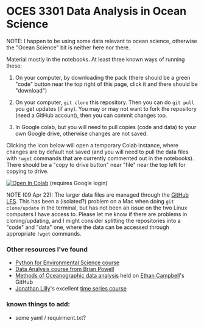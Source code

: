 # OCES 3301 Data Analysis in Ocean Science

NOTE: I happen to be using some data relevant to ocean science, otherwise the "Ocean Science" bit is neither here nor there.

Material mostly in the notebooks. At least three known ways of running these:

1) On your computer, by downloading the pack (there should be a green "code" button near the top right of this page, click it and there should be "download")

2) On your computer, `git clone` this repository. Then you can do `git pull` you get updates (if any). You may or may not want to fork the repository (need a GitHub account), then you can commit changes too.

3) In Google colab, but you will need to pull copies (code and data) to your own Google drive, otherwise changes are not saved.

Clicking the icon below will open a temporary Colab instance, where changes are by default not saved (and you will need to pull the data files with `!wget` commands that are currently commented out in the notebooks). There should be a "copy to drive button" near "file" near the top left for copying to drive.

[![Open In Colab](https://colab.research.google.com/assets/colab-badge.svg)](https://colab.research.google.com/github/julianmak/OCES3301_data_analysis/blob/main/) (requires Google login)

NOTE (09 Apr 22): The larger data files are managed through the [GitHub LFS](https://git-lfs.github.com/). This has been a (isolated?) problem on a Mac when doing `git clone/update` in the terminal, but has not been an issue on the two Linux computers I have access to. Please let me know if there are problems in cloning/updating, and I might consider splitting the repositories into a "code" and "data" one, where the data can be accessed through appropriate `!wget` commands.

### Other resources I've found

* [Python for Environmental Science course](https://github.com/florianjehn/python-for-environmental-science)
* [Data Analysis course from Brian Powell](https://currents.soest.hawaii.edu/ocn_data_analysis/index.html)
* [Methods of Oceanographic data analysis](https://ethan-campbell.github.io/OCEAN_215/) held on [Ethan Campbell](https://ethan-campbell.github.io/)'s GitHub
* [Jonathan Lilly](http://jmlilly.net/)'s excellent [time series course](https://github.com/jonathanlilly/time-series)

### known things to add:

* some yaml / requirment.txt?
